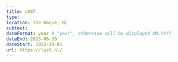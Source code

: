 ```yaml
---
title: LUST
type:
location: The Hague, NL
subtext:
dateFormat: year # "year", otherwise will be displayed MM.YYYY
dateEnd: 2015-06-30
dateStart: 2012-10-01
url: https://lust.nl/
---
```

